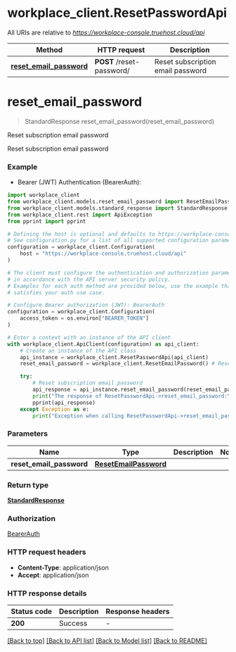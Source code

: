 # workplace_client.ResetPasswordApi

All URIs are relative to *https://workplace-console.truehost.cloud/api*

Method | HTTP request | Description
------------- | ------------- | -------------
[**reset_email_password**](ResetPasswordApi.md#reset_email_password) | **POST** /reset-password/ | Reset subscription email password


# **reset_email_password**
> StandardResponse reset_email_password(reset_email_password)

Reset subscription email password

Reset subscription email password

### Example

* Bearer (JWT) Authentication (BearerAuth):

```python
import workplace_client
from workplace_client.models.reset_email_password import ResetEmailPassword
from workplace_client.models.standard_response import StandardResponse
from workplace_client.rest import ApiException
from pprint import pprint

# Defining the host is optional and defaults to https://workplace-console.truehost.cloud/api
# See configuration.py for a list of all supported configuration parameters.
configuration = workplace_client.Configuration(
    host = "https://workplace-console.truehost.cloud/api"
)

# The client must configure the authentication and authorization parameters
# in accordance with the API server security policy.
# Examples for each auth method are provided below, use the example that
# satisfies your auth use case.

# Configure Bearer authorization (JWT): BearerAuth
configuration = workplace_client.Configuration(
    access_token = os.environ["BEARER_TOKEN"]
)

# Enter a context with an instance of the API client
with workplace_client.ApiClient(configuration) as api_client:
    # Create an instance of the API class
    api_instance = workplace_client.ResetPasswordApi(api_client)
    reset_email_password = workplace_client.ResetEmailPassword() # ResetEmailPassword | 

    try:
        # Reset subscription email password
        api_response = api_instance.reset_email_password(reset_email_password)
        print("The response of ResetPasswordApi->reset_email_password:\n")
        pprint(api_response)
    except Exception as e:
        print("Exception when calling ResetPasswordApi->reset_email_password: %s\n" % e)
```



### Parameters


Name | Type | Description  | Notes
------------- | ------------- | ------------- | -------------
 **reset_email_password** | [**ResetEmailPassword**](ResetEmailPassword.md)|  | 

### Return type

[**StandardResponse**](StandardResponse.md)

### Authorization

[BearerAuth](../README.md#BearerAuth)

### HTTP request headers

 - **Content-Type**: application/json
 - **Accept**: application/json

### HTTP response details

| Status code | Description | Response headers |
|-------------|-------------|------------------|
**200** | Success |  -  |

[[Back to top]](#) [[Back to API list]](../README.md#documentation-for-api-endpoints) [[Back to Model list]](../README.md#documentation-for-models) [[Back to README]](../README.md)

